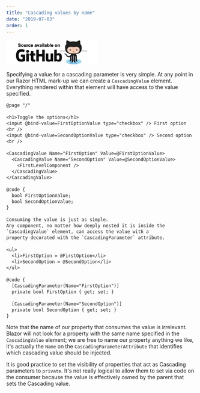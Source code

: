 ```yaml
---
title: "Cascading values by name"
date: "2019-07-03"
order: 1
---
```


[![](images/SourceLink.png)](https://github.com/mrpmorris/blazor-university/tree/master/src/CascadingValues/CascadingValuesByName)

Specifying a value for a cascading parameter is very simple.
At any point in our Razor HTML mark-up we can create a `CascadingValue` element.
Everything rendered within that element will have access to the value specified.

```razor
@page "/"

<h1>Toggle the options</h1>
<input @bind-value=FirstOptionValue type="checkbox" /> First option
<br />
<input @bind-value=SecondOptionValue type="checkbox" /> Second option
<br />

<CascadingValue Name="FirstOption" Value=@FirstOptionValue>
  <CascadingValue Name="SecondOption" Value=@SecondOptionValue>
    <FirstLevelComponent />
  </CascadingValue>
</CascadingValue>

@code {
  bool FirstOptionValue;
  bool SecondOptionValue;
}

Consuming the value is just as simple.
Any component, no matter how deeply nested it is inside the `CascadingValue` element, can access the value with a 
property decorated with the `CascadingParameter` attribute.

<ul>
  <li>FirstOption = @FirstOption</li>
  <li>SecondOption = @SecondOption</li>
</ul>

@code {
  [CascadingParameter(Name="FirstOption")]
  private bool FirstOption { get; set; }

  [CascadingParameter(Name="SecondOption")]
  private bool SecondOption { get; set; }
}
```

Note that the name of our property that consumes the value is irrelevant.
Blazor will not look for a property with the same name specified in the `CascadingValue` element;
we are free to name our property anything we like, it's actually the `Name` on the `CascadingParameterAttribute` that
identifies which cascading value should be injected.

It is good practice to set the visibility of properties that act as Cascading parameters to `private`.
It's not really logical to allow them to set via code on the consumer because the value is effectively owned by the
parent that sets the Cascading value.
